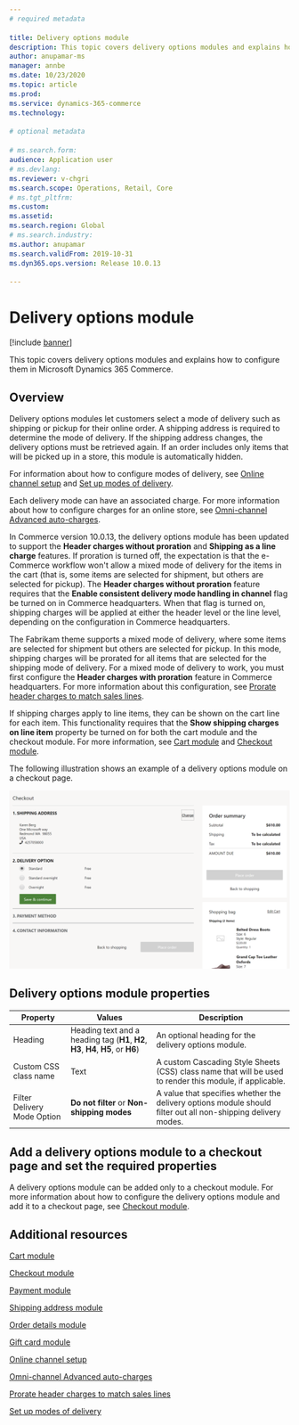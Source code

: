 ```yaml
---
# required metadata

title: Delivery options module
description: This topic covers delivery options modules and explains how to configure them in Microsoft Dynamics 365 Commerce.
author: anupamar-ms
manager: annbe
ms.date: 10/23/2020
ms.topic: article
ms.prod: 
ms.service: dynamics-365-commerce
ms.technology: 

# optional metadata

# ms.search.form: 
audience: Application user
# ms.devlang: 
ms.reviewer: v-chgri
ms.search.scope: Operations, Retail, Core
# ms.tgt_pltfrm: 
ms.custom: 
ms.assetid: 
ms.search.region: Global
# ms.search.industry: 
ms.author: anupamar
ms.search.validFrom: 2019-10-31
ms.dyn365.ops.version: Release 10.0.13

---
```


# Delivery options module

[!include [banner](includes/banner.md)]

This topic covers delivery options modules and explains how to configure them in Microsoft Dynamics 365 Commerce.

## Overview

Delivery options modules let customers select a mode of delivery such as shipping or pickup for their online order. A shipping address is required to determine the mode of delivery. If the shipping address changes, the delivery options must be retrieved again. If an order includes only items that will be picked up in a store, this module is automatically hidden.

For information about how to configure modes of delivery, see [Online channel setup](channel-setup-online.md) and [Set up modes of delivery](https://docs.microsoft.com/dynamicsax-2012/appuser-itpro/set-up-modes-of-delivery).

Each delivery mode can have an associated charge. For more information about how to configure charges for an online store, see [Omni-channel Advanced auto-charges](omni-auto-charges.md).

In Commerce version 10.0.13, the delivery options module has been updated to support the **Header charges without proration** and **Shipping as a line charge** features. If proration is turned off, the expectation is that the e-Commerce workflow won't allow a mixed mode of delivery for the items in the cart (that is, some items are selected for shipment, but others are selected for pickup). The **Header charges without proration** feature requires that the **Enable consistent delivery mode handling in channel** flag be turned on in Commerce headquarters. When that flag is turned on, shipping charges will be applied at either the header level or the line level, depending on the configuration in Commerce headquarters.

The Fabrikam theme supports a mixed mode of delivery, where some items are selected for shipment but others are selected for pickup. In this mode, shipping charges will be prorated for all items that are selected for the shipping mode of delivery. For a mixed mode of delivery to work, you must first configure the **Header charges with proration** feature in Commerce headquarters. For more information about this configuration, see [Prorate header charges to match sales lines](pro-rate-charges-matching-lines.md).

If shipping charges apply to line items, they can be shown on the cart line for each item. This functionality requires that the **Show shipping charges on line item** property be turned on for both the cart module and the checkout module. For more information, see [Cart module](add-cart-module.md) and [Checkout module](add-checkout-module.md).

The following illustration shows an example of a delivery options module on a checkout page.

![Example of a delivery options module on a checkout page](./media/ecommerce-deliveryoptions.PNG)

## Delivery options module properties

| Property | Values | Description |
|----------|--------|-------------|
| Heading | Heading text and a heading tag (**H1**, **H2**, **H3**, **H4**, **H5**, or **H6**) | An optional heading for the delivery options module. |
| Custom CSS class name | Text | A custom Cascading Style Sheets (CSS) class name that will be used to render this module, if applicable. |
| Filter Delivery Mode Option | **Do not filter** or **Non-shipping modes** | A value that specifies whether the delivery options module should filter out all non-shipping delivery modes. |

## Add a delivery options module to a checkout page and set the required properties

A delivery options module can be added only to a checkout module. For more information about how to configure the delivery options module and add it to a checkout page, see [Checkout module](add-checkout-module.md).

## Additional resources

[Cart module](add-cart-module.md)

[Checkout module](add-checkout-module.md)

[Payment module](payment-module.md)

[Shipping address module](ship-address-module.md)

[Order details module](order-confirmation-module.md)

[Gift card module](add-giftcard.md)

[Online channel setup](channel-setup-online.md)

[Omni-channel Advanced auto-charges](omni-auto-charges.md)

[Prorate header charges to match sales lines](pro-rate-charges-matching-lines.md)

[Set up modes of delivery](https://docs.microsoft.com/dynamicsax-2012/appuser-itpro/set-up-modes-of-delivery)
